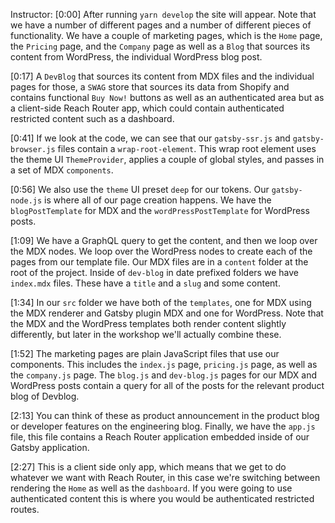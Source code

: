 Instructor: [0:00] After running `yarn develop` the site will appear. Note that we have a number of different pages and a number of different pieces of functionality. We have a couple of marketing pages, which is the `Home` page, the `Pricing` page, and the `Company` page as well as a `Blog` that sources its content from WordPress, the individual WordPress blog post.

[0:17] A `DevBlog` that sources its content from MDX files and the individual pages for those, a `SWAG` store that sources its data from Shopify and contains functional `Buy Now!` buttons as well as an authenticated area but as a client-side Reach Router app, which could contain authenticated restricted content such as a dashboard.

[0:41] If we look at the code, we can see that our `gatsby-ssr.js` and `gatsby-browser.js` files contain a `wrap-root-element`. This wrap root element uses the theme UI `ThemeProvider`, applies a couple of global styles, and passes in a set of MDX `components`.

[0:56] We also use the `theme` UI preset `deep` for our tokens. Our `gatsby-node.js` is where all of our page creation happens. We have the `blogPostTemplate` for MDX and the `wordPressPostTemplate` for WordPress posts.

[1:09] We have a GraphQL query to get the content, and then we loop over the MDX nodes. We loop over the WordPress nodes to create each of the pages from our template file. Our MDX files are in a `content` folder at the root of the project. Inside of `dev-blog` in date prefixed folders we have `index.mdx` files. These have a `title` and a `slug` and some content.

[1:34] In our `src` folder we have both of the `templates`, one for MDX using the MDX renderer and Gatsby plugin MDX and one for WordPress. Note that the MDX and the WordPress templates both render content slightly differently, but later in the workshop we'll actually combine these.

[1:52] The marketing pages are plain JavaScript files that use our components. This includes the `index.js` page, `pricing.js` page, as well as the `company.js` page. The `blog.js` and `dev-blog.js` pages for our MDX and WordPress posts contain a query for all of the posts for the relevant product blog of Devblog.

[2:13] You can think of these as product announcement in the product blog or developer features on the engineering blog. Finally, we have the `app.js` file, this file contains a Reach Router application embedded inside of our Gatsby application.

[2:27] This is a client side only app, which means that we get to do whatever we want with Reach Router, in this case we're switching between rendering the `Home` as well as the `dashboard`. If you were going to use authenticated content this is where you would be authenticated restricted routes.
